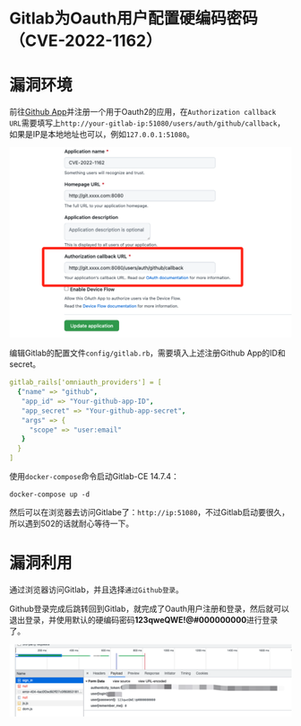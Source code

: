 # Gitlab为Oauth用户配置硬编码密码（CVE-2022-1162）

# 漏洞环境

前往[Github App](https://github.com/settings/applications/new)并注册一个用于Oauth2的应用，在`Authorization callback URL`需要填写上`http://your-gitlab-ip:51080/users/auth/github/callback`，如果是IP是本地地址也可以，例如`127.0.0.1:51080`。

![](./1.png)

编辑Gitlab的配置文件`config/gitlab.rb`，需要填入上述注册Github App的ID和secret。

```yml
gitlab_rails['omniauth_providers'] = [
  {"name" => "github",
   "app_id" => "Your-github-app-ID",
   "app_secret" => "Your-github-app-secret",
   "args" => {
     "scope" => "user:email"
   }
  }
]
```

使用`docker-compose`命令启动Gitlab-CE 14.7.4：

```shell
docker-compose up -d
```

然后可以在浏览器去访问Gitlabe了：`http://ip:51080`，不过Gitlab启动要很久，所以遇到502的话就耐心等待一下。

# 漏洞利用

通过浏览器访问Gitlab，并且选择`通过Github登录`。

Github登录完成后跳转回到Gitlab，就完成了Oauth用户注册和登录，然后就可以退出登录，并使用默认的硬编码密码**123qweQWE!@#000000000**进行登录了。

![](2.png)

